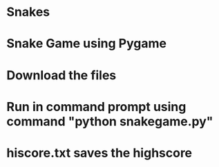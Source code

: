 # Snakes
# Snake Game using Pygame
# Download the files
# Run in command prompt using command "python snakegame.py"
# hiscore.txt saves the highscore
